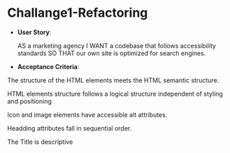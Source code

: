 # Challange1-Refactoring

* **User Story**:

    AS a marketing agency I WANT a codebase that follows accessibility standards
SO THAT our own site is optimized for search engines.

* **Acceptance Criteria**:

The structure of the HTML elements meets the HTML semantic structure.

HTML elements structure follows a logical structure independent of styling and positioning

Icon and image elements have accessible alt attributes.

Headding attributes fall in sequential order.

The Title is descriptive



